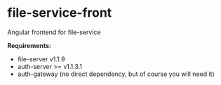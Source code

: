 # file-service-front

Angular frontend for file-service

**Requirements:**

- file-server v1.1.9
- auth-server >= v1.1.3.1
- auth-gateway (no direct dependency, but of course you will need it)


